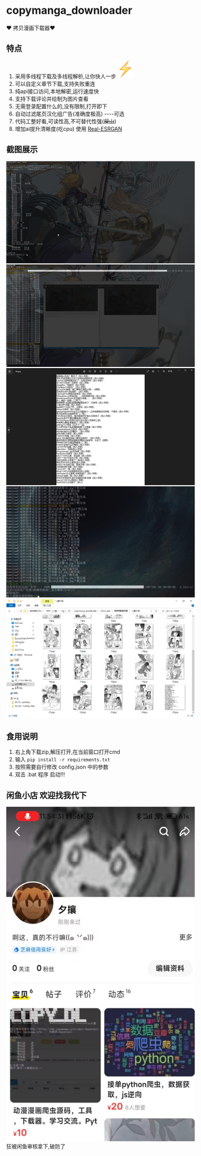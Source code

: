 # copymanga_downloader
❤ 拷贝漫画下载器❤
 ## 特点
1. 采用多线程下载及多线程解析,让你快人一步![](README_md_files/102b9dc0-869f-11ee-838f-8740f019a9b0.jpeg?v=1&type=image)
2. 可以自定义章节下载,支持失败重连
3. 纯api接口访问,本地解密,运行速度快
4. 支持下载评论并绘制为图片查看
5. 无需登录配置什么的,没有限制,打开即下
6. 自动过滤尾页汉化组广告(准确度极高) ----可选
7. 代码工整好看,可读性高,不可替代性强(~~屎山~~)
8. 增加ai提升清晰度(吃cpu) 使用 [Real-ESRGAN](https://github.com/xinntao/Real-ESRGAN)
 ## 截图展示
![](README_md_files/2bfd7ec0-48c3-11ee-8344-a91988da3ff6.jpeg?v=1&type=image)
![](README_md_files/376347e0-48c3-11ee-8344-a91988da3ff6.jpeg?v=1&type=image)
![](README_md_files/a6d17b70-4a11-11ee-b416-f5e0ee161af8.jpeg?v=1&type=image)
![](README_md_files/42439c10-6127-11ee-9130-ebfc613c0c36.jpeg?v=1&type=image)
![](README_md_files/7bead980-6774-11ee-98e6-535fc83230f7.jpeg?v=1&type=image)
 ## 食用说明
 1. 右上角下载zip,解压打开,在当前窗口打开cmd
 2. 输入 `pip install -r requirements.txt`
 3. 按照需要自行修改 config.json 中的参数
 4. 双击 .bat 程序 启动!!!
## 闲鱼小店 欢迎找我代下
![](README_md_files/b65908c0-6a45-11ee-b06d-0d8a7aea3c32.jpeg?v=1&type=image)
狂被闲鱼审核拿下,破防了
